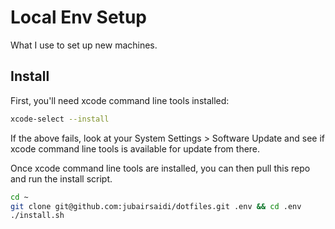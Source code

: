 # Local Env Setup

What I use to set up new machines.

## Install

First, you'll need xcode command line tools installed:

```bash
xcode-select --install
```

If the above fails, look at your System Settings > Software Update and see if xcode command line tools is available for update from there.

Once xcode command line tools are installed, you can then pull this repo and run the install script.

```bash
cd ~
git clone git@github.com:jubairsaidi/dotfiles.git .env && cd .env
./install.sh
```
